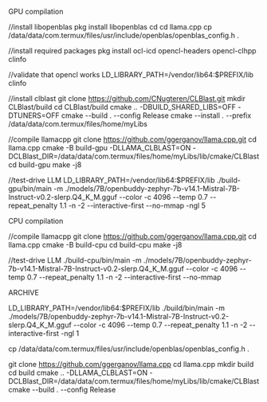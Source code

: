 GPU compilation

//install libopenblas
pkg install libopenblas 
cd 
cd llama.cpp
cp /data/data/com.termux/files/usr/include/openblas/openblas_config.h .

//install required packages
pkg install ocl-icd opencl-headers opencl-clhpp clinfo

//validate that opencl works
LD_LIBRARY_PATH=/vendor/lib64:$PREFIX/lib clinfo

//install clblast
git clone https://github.com/CNugteren/CLBlast.git 
mkdir CLBlast/build 
cd CLBlast/build 
cmake .. -DBUILD_SHARED_LIBS=OFF -DTUNERS=OFF 
cmake --build . --config Release 
cmake --install . --prefix /data/data/com.termux/files/home/myLibs

//compile llamacpp
git clone https://github.com/ggerganov/llama.cpp.git
cd llama.cpp
cmake -B build-gpu -DLLAMA_CLBLAST=ON -DCLBlast_DIR=/data/data/com.termux/files/home/myLibs/lib/cmake/CLBlast
cd build-gpu
make -j8

//test-drive LLM
LD_LIBRARY_PATH=/vendor/lib64:$PREFIX/lib ./build-gpu/bin/main -m ./models/7B/openbuddy-zephyr-7b-v14.1-Mistral-7B-Instruct-v0.2-slerp.Q4_K_M.gguf --color -c 4096 --temp 0.7 --repeat_penalty 1.1 -n -2 --interactive-first --no-mmap -ngl 5


CPU compilation

//compile llamacpp
git clone https://github.com/ggerganov/llama.cpp.git
cd llama.cpp
cmake -B build-cpu 
cd build-cpu
make -j8

//test-drive LLM
./build-cpu/bin/main -m ./models/7B/openbuddy-zephyr-7b-v14.1-Mistral-7B-Instruct-v0.2-slerp.Q4_K_M.gguf --color -c 4096 --temp 0.7 --repeat_penalty 1.1 -n -2 --interactive-first --no-mmap


ARCHIVE

LD_LIBRARY_PATH=/vendor/lib64:$PREFIX/lib ./build/bin/main -m ./models/7B/openbuddy-zephyr-7b-v14.1-Mistral-7B-Instruct-v0.2-slerp.Q4_K_M.gguf --color -c 4096 --temp 0.7 --repeat_penalty 1.1 -n -2 --interactive-first -ngl 1


cp /data/data/com.termux/files/usr/include/openblas/openblas_config.h .


git clone https://github.com/ggerganov/llama.cpp
cd llama.cpp
mkdir build
cd build
cmake .. -DLLAMA_CLBLAST=ON -DCLBlast_DIR=/data/data/com.termux/files/home/myLibs/lib/cmake/CLBlast
cmake --build . --config Release





